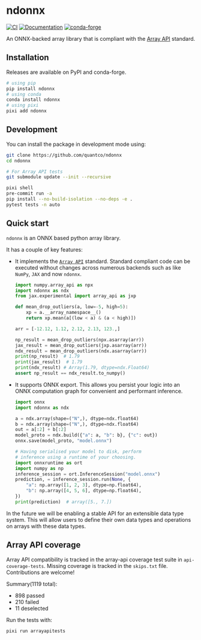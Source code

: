 # ndonnx

[![CI](https://img.shields.io/github/actions/workflow/status/quantco/ndonnx/ci.yml?style=flat-square&branch=main)](https://github.com/quantco/ndonnx/actions/workflows/ci.yml)
[![Documentation](https://img.shields.io/github/actions/workflow/status/quantco/ndonnx/docs.yml?style=flat-square&branch=main)](https://quantco.github.io/ndonnx)
[![conda-forge](https://img.shields.io/conda/pn/conda-forge/ndonnx?style=flat-square&logoColor=white&logo=conda-forge)](https://prefix.dev/channels/conda-forge/packages/ndonnx)

An ONNX-backed array library that is compliant with the [Array API](https://data-apis.org/array-api/) standard.

## Installation

Releases are available on PyPI and conda-forge.

```bash
# using pip
pip install ndonnx
# using conda
conda install ndonnx
# using pixi
pixi add ndonnx
```

## Development

You can install the package in development mode using:

```bash
git clone https://github.com/quantco/ndonnx
cd ndonnx

# For Array API tests
git submodule update --init --recursive

pixi shell
pre-commit run -a
pip install --no-build-isolation --no-deps -e .
pytest tests -n auto
```

## Quick start

`ndonnx` is an ONNX based python array library.

It has a couple of key features:

- It implements the [`Array API`](https://data-apis.org/array-api/) standard. Standard compliant code can be executed without changes across numerous backends such as like `NumPy`, `JAX` and now `ndonnx`.

  ```python
  import numpy.array_api as npx
  import ndonnx as ndx
  from jax.experimental import array_api as jxp

  def mean_drop_outliers(a, low=-5, high=5):
      xp = a.__array_namespace__()
      return xp.mean(a[(low < a) & (a < high)])

  arr = [-12.12, 1.12, 2.12, 2.13, 123.,]

  np_result = mean_drop_outliers(npx.asarray(arr))
  jax_result = mean_drop_outliers(jxp.asarray(arr))
  ndx_result = mean_drop_outliers(ndx.asarray(arr))
  print(np_result)  # 1.79
  print(jax_result)  # 1.79
  print(ndx_result) # Array(1.79, dtype=ndx.Float64)
  assert np_result == ndx_result.to_numpy()
  ```

- It supports ONNX export. This allows you persist your logic into an ONNX computation graph for convenient and performant inference.

  ```python
  import onnx
  import ndonnx as ndx

  a = ndx.array(shape=("N",), dtype=ndx.float64)
  b = ndx.array(shape=("N",), dtype=ndx.float64)
  out = a[:2] + b[:2]
  model_proto = ndx.build({"a": a, "b": b}, {"c": out})
  onnx.save(model_proto, "model.onnx")

  # Having serialised your model to disk, perform
  # inference using a runtime of your choosing.
  import onnxruntime as ort
  import numpy as np
  inference_session = ort.InferenceSession("model.onnx")
  prediction, = inference_session.run(None, {
      "a": np.array([1, 2, 3], dtype=np.float64),
      "b": np.array([4, 5, 6], dtype=np.float64),
  })
  print(prediction)  # array([5., 7.])
  ```

In the future we will be enabling a stable API for an extensible data type system. This will allow users to define their own data types and operations on arrays with these data types.

## Array API coverage

Array API compatibility is tracked in the array-api coverage test suite in `api-coverage-tests`. Missing coverage is tracked in the `skips.txt` file. Contributions are welcome!

Summary(1119 total):

- 898 passed
- 210 failed
- 11 deselected

Run the tests with:

```bash
pixi run arrayapitests
```
